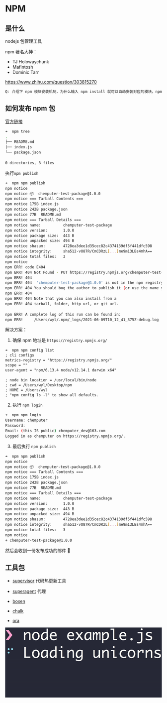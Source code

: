 # NPM

## 是什么

nodejs 包管理工具

npm 著名大神：

- TJ Holowaychunk
- Mafintosh
- Dominic Tarr

https://www.zhihu.com/question/303815270


``` js
Q: 介绍下 npm 模块安装机制，为什么输入 npm install 就可以自动安装对应的模块。npm 模块安装机制
```

## 如何发布 npm 包

[官方链接](https://docs.npmjs.com/packages-and-modules/contributing-packages-to-the-registry)

```bash
➜  npm tree
.
├── README.md
├── index.js
└── package.json

0 directories, 3 files
```

执行`npm publish`

```bash
➜  npm npm publish
npm notice
npm notice 📦  chemputer-test-package@1.0.0
npm notice === Tarball Contents ===
npm notice 175B index.js
npm notice 242B package.json
npm notice 77B  README.md
npm notice === Tarball Details ===
npm notice name:          chemputer-test-package
npm notice version:       1.0.0
npm notice package size:  443 B
npm notice unpacked size: 494 B
npm notice shasum:        4728ea3dee1d35cec82c4374139df5f441dfc598
npm notice integrity:     sha512-vO87R/CmCDRzL[...]me9m13LBs4mhA==
npm notice total files:   3
npm notice
npm ERR! code E404
npm ERR! 404 Not Found - PUT https://registry.npmjs.org/chemputer-test-package - Not found
npm ERR! 404
npm ERR! 404  'chemputer-test-package@1.0.0' is not in the npm registry.
npm ERR! 404 You should bug the author to publish it (or use the name yourself!)
npm ERR! 404
npm ERR! 404 Note that you can also install from a
npm ERR! 404 tarball, folder, http url, or git url.

npm ERR! A complete log of this run can be found in:
npm ERR!     /Users/wyl/.npm/_logs/2021-06-09T10_12_41_375Z-debug.log
```

解决方案：

1. 确保 npm 地址是 `https://registry.npmjs.org/`

```
➜  npm npm config list
; cli configs
metrics-registry = "https://registry.npmjs.org/"
scope = ""
user-agent = "npm/6.13.4 node/v12.14.1 darwin x64"

; node bin location = /usr/local/bin/node
; cwd = /Users/wyl/Desktop/npm
; HOME = /Users/wyl
; "npm config ls -l" to show all defaults.
```

2. 执行 `npm login`

```bash
➜  npm npm login
Username: chemputer
Password:
Email: (this IS public) chemputer_dev@163.com
Logged in as chemputer on https://registry.npmjs.org/.
```

3. 最后执行 `npm publish`

```bash
➜  npm npm publish
npm notice
npm notice 📦  chemputer-test-package@1.0.0
npm notice === Tarball Contents ===
npm notice 175B index.js
npm notice 242B package.json
npm notice 77B  README.md
npm notice === Tarball Details ===
npm notice name:          chemputer-test-package
npm notice version:       1.0.0
npm notice package size:  443 B
npm notice unpacked size: 494 B
npm notice shasum:        4728ea3dee1d35cec82c4374139df5f441dfc598
npm notice integrity:     sha512-vO87R/CmCDRzL[...]me9m13LBs4mhA==
npm notice total files:   3
npm notice
+ chemputer-test-package@1.0.0
```

然后会收到一份发布成功的邮件 📧





## 工具包

- [supervisor](https://www.npmjs.com/package/supervisor) 代码热更新工具

- [superagent](https://www.npmjs.com/package/superagent) 代理

- [boxen](https://www.npmjs.com/package/boxen)

- [chalk](https://www.npmjs.com/package/chalk)

- [ora](https://www.npmjs.com/package/ora)

![ora](https://raw.githubusercontent.com/sindresorhus/ora/HEAD/screenshot-2.gif)